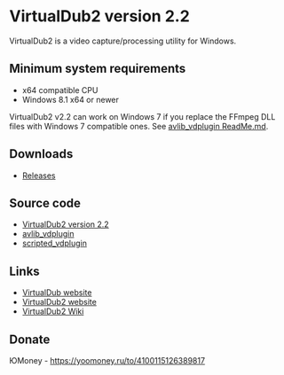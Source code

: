 ﻿# VirtualDub2 version 2.2

VirtualDub2 is a video capture/processing utility for Windows.

## Minimum system requirements

* x64 compatible CPU
* Windows 8.1 x64 or newer

VirtualDub2 v2.2 can work on Windows 7 if you replace the FFmpeg DLL files with Windows 7 compatible ones.
See [avlib_vdplugin ReadMe.md](https://github.com/v0lt/avlib_vdplugin/blob/master/Readme.md).

## Downloads

* [Releases](https://github.com/v0lt/VirtualDub2/releases)

## Source code

* [VirtualDub2 version 2.2](https://github.com/v0lt/VirtualDub2)
* [avlib_vdplugin         ](https://github.com/v0lt/avlib_vdplugin)
* [scripted_vdplugin      ](https://github.com/v0lt/scripted_vdplugin)

## Links

* [VirtualDub website ](https://www.virtualdub.org/)
* [VirtualDub2 website](http://virtualdub2.com/)
* [VirtualDub2 Wiki   ](https://sourceforge.net/p/vdfiltermod/wiki/Home/)

## Donate

ЮMoney - https://yoomoney.ru/to/4100115126389817
